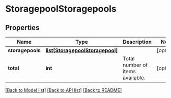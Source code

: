 # StoragepoolStoragepools

## Properties
Name | Type | Description | Notes
------------ | ------------- | ------------- | -------------
**storagepools** | [**list[StoragepoolStoragepool]**](StoragepoolStoragepool.md) |  | [optional] 
**total** | **int** | Total number of items available. | [optional] 

[[Back to Model list]](../README.md#documentation-for-models) [[Back to API list]](../README.md#documentation-for-api-endpoints) [[Back to README]](../README.md)


